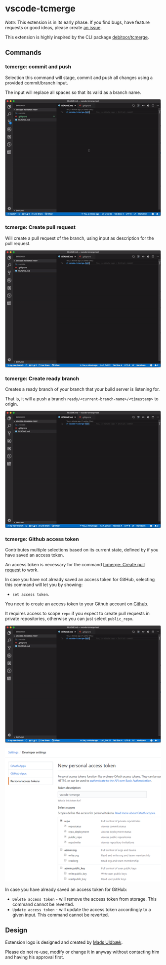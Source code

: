 # vscode-tcmerge

_Note:_ This extension is in its early phase. If you find bugs, have feature requests or good ideas, please create [an issue](https://github.com/hilleer/vscode-tcmerge/issues).

This extension is highly inspired by the CLI package [debitoor/tcmerge](https://github.com/debitoor/tcmerge).

## Commands

### tcmerge: commit and push

Selection this command will stage, commit and push all changes using a provided commit/branch input.

The input will replace all spaces so that its valid as a branch name.

![commit-and-push.gif](https://raw.githubusercontent.com/hilleer/vscode-tcmerge/master/resources/commit-and-push.gif)

### tcmerge: Create pull request

Will create a pull request of the branch, using input as description for the pull request.

![ceeate-pull-request.gif](https://raw.githubusercontent.com/hilleer/vscode-tcmerge/master/resources/create-pull-request.gif)

### tcmerge: Create ready branch

Creates a ready branch of your branch that your build server is listening for.

That is, it will a push a branch `ready/<current-branch-name>/<timestamp>` to origin.

![create-ready-branch.gif](https://raw.githubusercontent.com/hilleer/vscode-tcmerge/master/resources/create-ready-branch.gif)

### tcmerge: Github access token

Contributes multiple selections based on its current state, defined by if you have saved an access token.

An access token is necessary for the command [tcmerge: Create pull request](#user-content-tcmerge-create-ready-branch) to work.

In case you have not already saved an access token for GitHub, selecting this command will let you by showing:

* `set access token`.

You need to create an access token to your Github account on [Github](https://github.com/settings/tokens/new).

It requires access to scope `repo` if you expect to create pull requests in private repositories, otherwise you can just select `public_repo`.

![create-access-token.gif](https://raw.githubusercontent.com/hilleer/vscode-tcmerge/master/resources/create-access-token.gif)

![github-access-token-setup.png](https://raw.githubusercontent.com/hilleer/vscode-tcmerge/master/resources/github-access-token-setup.png)

In case you have already saved an access token for GitHub:

* `Delete access token` - will remove the access token from storage. This command cannot be reverted.
* `Update access token` - will update the access token accordingly to a given input. This command cannot be reverted.

## Design

Extension logo is designed and created by [Mads Uldbæk](https://www.linkedin.com/in/madsuldbaek/).

Please do not re-use, modify or change it in anyway without contacting him and having his approval first.